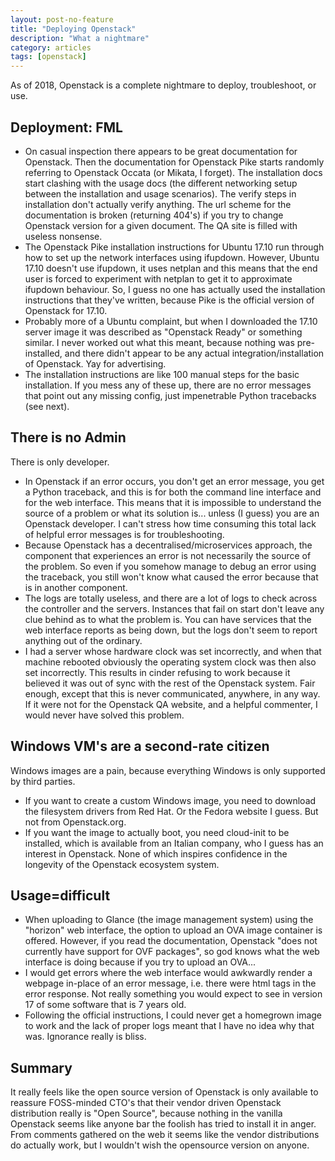 ```yaml
---
layout: post-no-feature
title: "Deploying Openstack"
description: "What a nightmare"
category: articles
tags: [openstack]
---
```


As of 2018, Openstack is a complete nightmare to deploy, troubleshoot, or use.

## Deployment: FML

* On casual inspection there appears to be great documentation for Openstack. Then the documentation for Openstack Pike starts randomly referring to Openstack Occata (or Mikata, I forget). The installation docs start clashing with the usage docs (the different networking setup between the installation and usage scenarios). The verify steps in installation don't actually verify anything. The url scheme for the documentation is broken (returning 404's) if you try to change Openstack version for a given document. The QA site is filled with useless nonsense.
* The Openstack Pike installation instructions for Ubuntu 17.10 run through how to set up the network interfaces using ifupdown. However, Ubuntu 17.10 doesn't use ifupdown, it uses netplan and this means that the end user is forced to experiment with netplan to get it to approximate ifupdown behaviour. So, I guess no one has actually used the installation instructions that they've written, because Pike is the official version of Openstack for 17.10.
* Probably more of a Ubuntu complaint, but when I downloaded the 17.10 server image it was described as "Openstack Ready" or something similar. I never worked out what this meant, because nothing was pre-installed, and there didn't appear to be any actual integration/installation of Openstack. Yay for advertising.
* The installation instructions are like 100 manual steps for the basic installation. If you mess any of these up, there are no error messages that point out any missing config, just impenetrable Python tracebacks (see next). 

## There is no Admin

There is only developer.

* In Openstack if an error occurs, you don't get an error message, you get a Python traceback, and this is for both the command line interface and for the web interface. This means that it is impossible to understand the source of a problem or what its solution is... unless (I guess) you are an Openstack developer. I can't stress how time consuming this total lack of helpful error messages is for troubleshooting.
* Because Openstack has a decentralised/microservices approach, the component that experiences an error is not necessarily the source of the problem. So even if you somehow manage to debug an error using the traceback, you still won't know what caused the error because that is in another component.
* The logs are totally useless, and there are a lot of logs to check across the controller and the servers. Instances that fail on start don't leave any clue behind as to what the problem is. You can have services that the web interface reports as being down, but the logs don't seem to report anything out of the ordinary. 
* I had a server whose hardware clock was set incorrectly, and when that machine rebooted obviously the operating system clock was then also set incorrectly. This results in cinder refusing to work because it believed it was out of sync with the rest of the Openstack system. Fair enough, except that this is never communicated, anywhere, in any way. If it were not for the Openstack QA website, and a helpful commenter, I would never have solved this problem.

## Windows VM's are a second-rate citizen

Windows images are a pain, because everything Windows is only supported by third parties.

* If you want to create a custom Windows image, you need to download the filesystem drivers from Red Hat. Or the Fedora website I guess. But not from Openstack.org.
* If you want the image to actually boot, you need cloud-init to be installed, which is available from an Italian company, who I guess has an interest in Openstack. None of which inspires confidence in the longevity of the Openstack ecosystem system.

## Usage=difficult

* When uploading to Glance (the image management system) using the "horizon" web interface, the option to upload an OVA image container is offered. However, if you read the documentation, Openstack "does not currently have support for OVF packages", so god knows what the web interface is doing because if you try to upload an OVA...
* I would get errors where the web interface would awkwardly render a webpage in-place of an error message, i.e. there were html tags in the error response. Not really something you would expect to see in version 17 of some software that is 7 years old.
* Following the official instructions, I could never get a homegrown image to work and the lack of proper logs meant that I have no idea why that was. Ignorance really is bliss.

## Summary

It really feels like the open source version of Openstack is only available to reassure FOSS-minded CTO's that their vendor driven Openstack distribution really is "Open Source", because nothing in the vanilla Openstack seems like anyone bar the foolish has tried to install it in anger. From comments gathered on the web it seems like the vendor distributions do actually work, but I wouldn't wish the opensource version on anyone.



